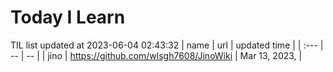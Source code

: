 # Today I Learn 
TIL list updated at 2023-06-04 02:43:32
| name | url | updated time |
| :--- | -- | -- |
| jino | https://github.com/wlsgh7608/JinoWiki | Mar 13, 2023, |
